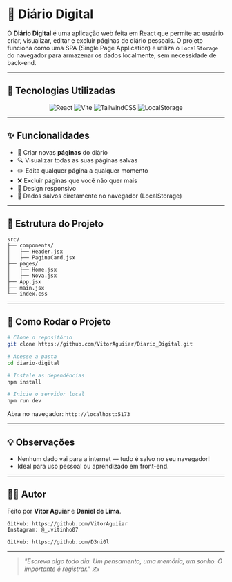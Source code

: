 # 📝 Diário Digital

O **Diário Digital** é uma aplicação web feita em React que permite ao usuário criar, visualizar, editar e excluir páginas de diário pessoais. O projeto funciona como uma SPA (Single Page Application) e utiliza o `LocalStorage` do navegador para armazenar os dados localmente, sem necessidade de back-end.

---

## 🚀 Tecnologias Utilizadas



<Div align="center">
  
![React](https://img.shields.io/badge/React-20232A?style=for-the-badge&logo=react&logoColor=61DAFB)
![Vite](https://img.shields.io/badge/Vite-646CFF?style=for-the-badge&logo=vite&logoColor=white)
![TailwindCSS](https://img.shields.io/badge/Tailwind-06B6D4?style=for-the-badge&logo=tailwindcss&logoColor=white)
![LocalStorage](https://img.shields.io/badge/LocalStorage-FFA500?style=for-the-badge)

</Div>

---

## ✨ Funcionalidades

- 📄 Criar novas **páginas** do diário  
- 🔍 Visualizar todas as suas páginas salvas  
- ✏️ Edita qualquer página a qualquer momento  
- ❌ Excluir páginas que você não quer mais  
- 📱 Design responsivo  
- 💾 Dados salvos diretamente no navegador (LocalStorage)

---

## 📁 Estrutura do Projeto

```
src/
├── components/
│   ├── Header.jsx
│   ├── PaginaCard.jsx
├── pages/
│   ├── Home.jsx
│   ├── Nova.jsx
├── App.jsx
├── main.jsx
└── index.css
```

---

## 🧪 Como Rodar o Projeto

```bash
# Clone o repositório
git clone https://github.com/VitorAguiiar/Diario_Digital.git

# Acesse a pasta
cd diario-digital

# Instale as dependências
npm install

# Inicie o servidor local
npm run dev
```

Abra no navegador: `http://localhost:5173`

---

## 💡 Observações

- Nenhum dado vai para a internet — tudo é salvo no seu navegador!
- Ideal para uso pessoal ou aprendizado em front-end.

---

## 👨‍💻 Autor

Feito por **Vitor Aguiar** e **Daniel de Lima**.
```
GitHub: https://github.com/VitorAguiiar
Instagram: @_.vitinho07
```

```
GitHub: https://github.com/D3ni0l
```
---

> _"Escreva algo todo dia. Um pensamento, uma memória, um sonho. O importante é registrar."_ ✍️
